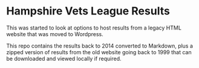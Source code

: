 # Hampshire Vets League Results

This was started to look at options to host results from a legacy HTML website that was moved to Wordpress.

This repo contains the results back to 2014 converted to Markdown, plus a zipped version of results from the old website going back to 1999 that can be downloaded and viewed locally if required.



